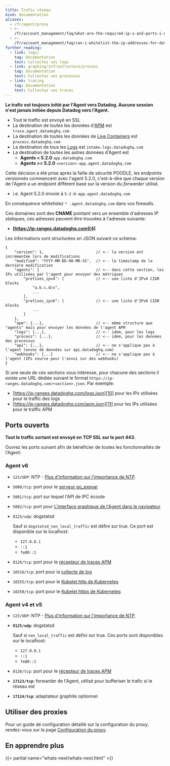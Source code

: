 ```yaml
---
title: Trafic réseau
kind: documentation
aliases:
  - /fr/agent/proxy
  - >-
    /fr/account_management/faq/what-are-the-required-ip-s-and-ports-i-need-open-to-connect-to-the-datadog-service
  - >-
    /fr/account_management/faq/can-i-whitelist-the-ip-addresses-for-data-coming-from-datadog-via-webhook-and-integrations
further_reading:
  - link: logs/
    tag: Documentation
    text: Collectez vos logs
  - link: graphing/infrastructure/process
    tag: Documentation
    text: Collectez vos processus
  - link: tracing
    tag: Documentation
    text: Collectez vos traces
---
```

**Le trafic est toujours initié par l'Agent vers Datadog. Aucune session n'est jamais initiée depuis Datadog vers l'Agent.**

* Tout le traffic est envoyé en SSL
* La destination de toutes les données d'[APM][1] est `trace.agent.datadoghq.com`
* La destination de toutes les données de [Live Containers][2] est `process.datadoghq.com`
* La destination de tous les [Logs][3] est `intake.logs.datadoghq.com`
* La destination de toutes les autres données d'Agent est
  * **Agents < 5.2.0** `app.datadoghq.com`
  *  **Agents >= 5.2.0** `<version>-app.agent.datadoghq.com`

Cette décision a été prise après la faille de sécurité POODLE, les endpoints versionnés commencent avec l'agent 5.2.0, c'est-à-dire que chaque version de l'Agent a un endpoint différent basé sur la version du *forwarder* utilisé.

* i.e. Agent 5.2.0 envoie à  `5-2-0-app.agent.datadoghq.com`  

En conséquence whitelistez `* .agent.datadoghq.com` dans vos firewalls.

Ces domaines sont des **CNAME** pointant vers un ensemble d'adresses IP statiques, ces adresses peuvent être trouvées à l'adresse suivante:

* **[https://ip-ranges.datadoghq.com][4]**

Les informations sont structurées en JSON suivant ce schéma:

```
{
    "version": 1,                       // <-- la version est incrémentée lors de modifications
    "modified": "YYYY-MM-DD-HH-MM-SS",  // <-- le timestamp de la dernière modification
    "agents": {                         // <-- dans cette section, les IPs utilisées par l'agent pour envoyer des métriques
        "prefixes_ipv4": [              // <-- une liste d'IPv4 CIDR blocks
            "a.b.c.d/x",
            ...
        ],
        "prefixes_ipv6": [              // <-- une liste d'IPv6 CIDR blocks
            ...
        ]
    },
    "apm": {...},                       // <-- même structure que "agents" mais pour envoyer les données de l'agent APM
    "logs": {...},                      // <-- idem, pour les logs
    "process": {...},                   // <-- idem, pour les données des processus
    "api": {...},                       // <-- ne s'applique pas à l'agent (envoi de données sur api.datadoghq.com)
    "webhooks": {...}                   // <-- ne s'applique pas à l'agent (IPs source pour l'envoi sur des webhooks)
}
```

Si une seule de ces sections vous intéresse, pour chacune des sections il existe une URL dédiée suivant le format `https://ip-ranges.datadoghq.com/<section>.json`. Par exemple:

* [https://ip-ranges.datadoghq.com/logs.json][10] pour les IPs utilisées pour le traffic des logs
* [https://ip-ranges.datadoghq.com/apm.json][11] pour les IPs utilisées pour le traffic APM

## Ports ouverts

**Tout le traffic sortant est envoyé en TCP SSL sur le port 443.**

Ouvrez les ports suivant afin de bénéficier de toutes les fonctionnalités de l'Agent:

### Agent v6

* `123/UDP`: NTP - [Plus d'information sur l'importance de NTP][5].
* `5000/tcp`: port pour le [serveur go_expvar][6]
* `5001/tcp`: port sur lequel l'API de IPC écoute
* `5002/tcp`: port pour [L'interface graphique de l'Agent dans le navigateur][7]
* `8125/udp`: dogstatsd

    Sauf si `dogstatsd_non_local_traffic` est défini sur true. Ce port est disponible sur le localhost:

    * `127.0.0.1`
    * `::1` 
    * `fe80::1`
* `8126/tcp`: port pour le [récepteur de traces APM][1]
* `10516/tcp`: port pour la [collecte de log][3]
* `10255/tcp`: port pour le [Kubelet http de Kubernetes][8]
* `10250/tcp`: port pour le [Kubelet https de Kubernetes][8]

### Agent v4 et v5 

* `123/UDP`: NTP - [Plus d'information sur l'importance de NTP][5].
* **`8125/udp`**: dogstatsd

  Sauf si `non_local_traffic` est défini sur true. Ces ports sont disponibles sur le localhost:

  * `127.0.0.1`
  * `::1` 
  * `fe80::1`

* `8126/tcp`: port pour le [récepteur de traces APM][1]
* **`17123/tcp`**: forwarder de l'Agent, utilisé pour bufferiser le trafic si le réseau est
* **`17124/tcp`**: adaptateur graphite optionnel

## Utiliser des proxies

Pour un guide de configuration détaillé sur la configuration du proxy, rendez-vous sur la page [Configuration du proxy][9].

## En apprendre plus

{{< partial name="whats-next/whats-next.html" >}}

[1]: /tracing
[2]: /graphing/infrastructure/livecontainers
[3]: /logs
[4]: https://ip-ranges.datadoghq.com
[5]: /agent/faq/network-time-protocol-ntp-offset-issues/
[6]: /integrations/go_expvar/
[7]: /agent/#using-the-gui
[8]: /agent/basic_agent_usage/kubernetes/
[9]: /agent/proxy
[10]: https://ip-ranges.datadoghq.com/logs.json